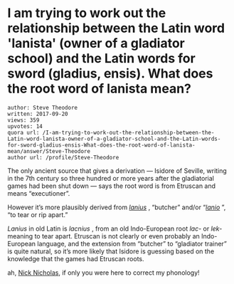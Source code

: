 # I am trying to work out the relationship between the Latin word 'lanista' (owner of a gladiator school) and the Latin words for sword (gladius, ensis). What does the root word of lanista mean?

	author: Steve Theodore
	written: 2017-09-20
	views: 359
	upvotes: 14
	quora url: /I-am-trying-to-work-out-the-relationship-between-the-Latin-word-lanista-owner-of-a-gladiator-school-and-the-Latin-words-for-sword-gladius-ensis-What-does-the-root-word-of-lanista-mean/answer/Steve-Theodore
	author url: /profile/Steve-Theodore


The only ancient source that gives a derivation — Isidore of Seville, writing in the 7th century so three hundred or more years after the gladiatorial games had been shut down — says the root word is from Etruscan and means “executioner”.

However it’s more plausibly derived from _[lanius](http://www.perseus.tufts.edu/hopper/text?doc=Perseus%3Atext%3A1999.04.0059%3Aalphabetic+letter%3DL%3Aentry+group%3D7%3Aentry%3Dlanius)_ , “butcher” and/or “_[lanio](http://www.perseus.tufts.edu/hopper/text?doc=Perseus%3Atext%3A1999.04.0059%3Aalphabetic+letter%3DL%3Aentry+group%3D7%3Aentry%3Dlanio1)_ ”, “to tear or rip apart.”

_Lanius_ in old Latin is _lacnius_ , from an old Indo-European root _lac-_ or _lek-_  meaning to tear apart. Etruscan is not clearly or even probably an Indo-European language, and the extension from “butcher” to “gladiator trainer” is quite natural, so it’s more likely that Isidore is guessing based on the knowledge that the games had Etruscan roots.

ah, [Nick Nicholas](https://www.quora.com/topic/Nick-Nicholas-Quora-user), if only you were here to correct my phonology!

